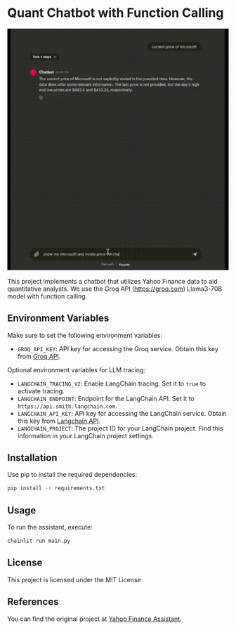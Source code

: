 # Quant Chatbot with Function Calling

<div style="text-align: center;">
  <img src="im/8809337116958753029.gif" alt="Example" />
</div>

This project implements a chatbot that utilizes Yahoo Finance data to aid quantitative analysts. We use the Groq API (https://groq.com) Llama3-70B model with function calling.

## Environment Variables

Make sure to set the following environment variables:

- `GROQ_API_KEY`: API key for accessing the Groq service. Obtain this key from [Groq API](https://console.groq.com/keys).

Optional environment variables for LLM tracing:

- `LANGCHAIN_TRACING_V2`: Enable LangChain tracing. Set it to `true` to activate tracing.
- `LANGCHAIN_ENDPOINT`: Endpoint for the LangChain API. Set it to `https://api.smith.langchain.com`.
- `LANGCHAIN_API_KEY`: API key for accessing the LangChain service. Obtain this key from [Langchain API](https://smith.langchain.com/).
- `LANGCHAIN_PROJECT`: The project ID for your LangChain project. Find this information in your LangChain project settings.

## Installation

Use pip to install the required dependencies:

```bash
pip install -r requirements.txt
```

## Usage

To run the assistant, execute:

```bash
chainlit run main.py
```


## License

This project is licensed under the MIT License

## References
You can find the original project at [Yahoo Finance Assistant](https://github.com/kimnt93/quantcb).
